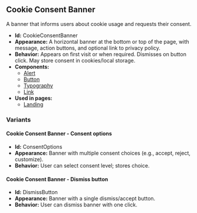 ## Cookie Consent Banner
A banner that informs users about cookie usage and requests their consent.
- **Id:** CookieConsentBanner
- **Appearance:** A horizontal banner at the bottom or top of the page, with message, action buttons, and optional link to privacy policy.
- **Behavior:** Appears on first visit or when required. Dismisses on button click. May store consent in cookies/local storage.
- **Components:**
  - [Alert](../components/Alert.md)
  - [Button](../components/Button.md)
  - [Typography](../components/Typography.md)
  - [Link](../components/Link.md)
- **Used in pages:**
  - [Landing](../pages/Landing.md)
### Variants
#### Cookie Consent Banner - **Consent options**
- **Id:** ConsentOptions
- **Appearance:** Banner with multiple consent choices (e.g., accept, reject, customize).
- **Behavior:** User can select consent level; stores choice.
#### Cookie Consent Banner - **Dismiss button**
- **Id:** DismissButton
- **Appearance:** Banner with a single dismiss/accept button.
- **Behavior:** User can dismiss banner with one click.
